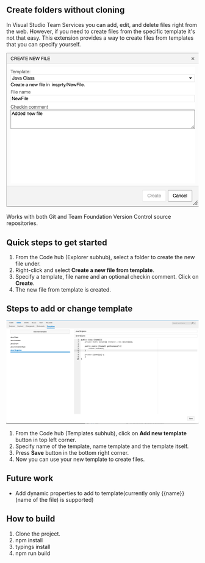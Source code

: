 ## Create folders without cloning ##

In Visual Studio Team Services you can add, edit, and delete files right from the web. However, if you need to create files
from the specific template it's not that easy. This extension provides a way to create files from templates that you can
specify yourself.

![Create a new folder](dist/images/files.png)

Works with both Git and Team Foundation Version Control source repositories.

## Quick steps to get started ##

1. From the Code hub (Explorer subhub), select a folder to create the new file under.
2. Right-click and select **Create a new file from template**.
3. Specify a template, file name and an optional checkin comment. Click on **Create**.
4. The new file from template is created.

## Steps to add or change template ##

![Create a new folder](dist/images/templates.png)

1. From the Code hub (Templates subhub), click on  **Add new template** button in top left corner.
2. Specify name of the template, name template and the template itself.
3. Press **Save** button in the bottom right corner.
4. Now you can use your new template to create files.

## Future work ##

* Add dynamic properties to add to template(currently only {{name}} (name of the file) is supported)

## How to build ##

1. Clone the project.
2. npm install
3. typings install
4. npm run build
